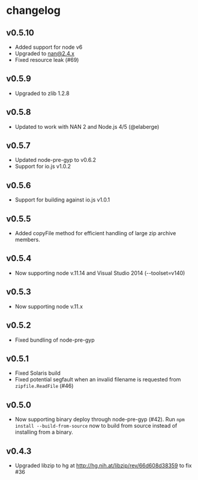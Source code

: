 # changelog

## v0.5.10

 - Added support for node v6
 - Upgraded to nan@2.4.x
 - Fixed resource leak (#69)

## v0.5.9

 - Upgraded to zlib 1.2.8

## v0.5.8

 - Updated to work with NAN 2 and Node.js 4/5 (@elaberge)

## v0.5.7

 - Updated node-pre-gyp to v0.6.2
 - Support for io.js v1.0.2

## v0.5.6

 - Support for building against io.js v1.0.1

## v0.5.5

 - Added copyFile method for efficient handling of large zip archive members.

## v0.5.4

 - Now supporting node v.11.14 and Visual Studio 2014 (--toolset=v140)

## v0.5.3

 - Now supporting node v.11.x

## v0.5.2

 - Fixed bundling of node-pre-gyp

## v0.5.1

 - Fixed Solaris build
 - Fixed potential segfault when an invalid filename is requested from `zipfile.ReadFile` (#46)

## v0.5.0

 - Now supporting binary deploy through node-pre-gyp (#42). Run `npm install --build-from-source` now to build from source instead of installing from a binary.

## v0.4.3

 - Upgraded libzip to hg at http://hg.nih.at/libzip/rev/66d608d38359 to fix #36